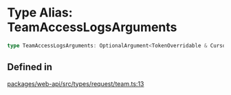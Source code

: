 # Type Alias: TeamAccessLogsArguments

```ts
type TeamAccessLogsArguments: OptionalArgument<TokenOverridable & CursorPaginationEnabled & TraditionalPagingEnabled & OptionalTeamAssignable & object>;
```

## Defined in

[packages/web-api/src/types/request/team.ts:13](https://github.com/slackapi/node-slack-sdk/blob/main/packages/web-api/src/types/request/team.ts#L13)

